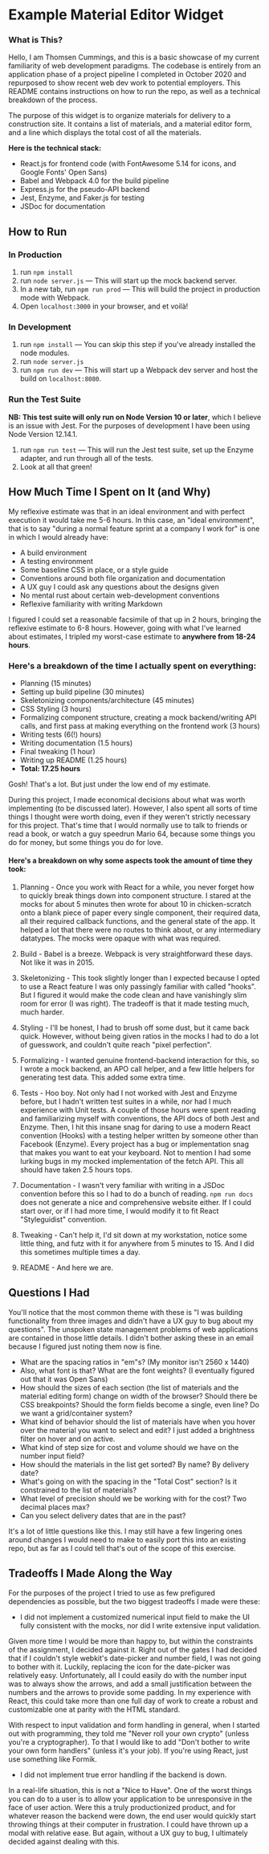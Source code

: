 # Example Material Editor Widget

### What is This?

Hello, I am Thomsen Cummings, and this is a basic showcase of my current familiarity of web development paradigms. The codebase is entirely from an application phase of a project pipeline I completed in October 2020 and repurposed to show recent web dev work to potential employers. This README contains instructions on how to run the repo, as well as a technical breakdown of the process.

The purpose of this widget is to organize materials for delivery to a construction site. It contains a list of materials, and a material editor form, and a line which displays the total cost of all the materials.

**Here is the technical stack:**

- React.js for frontend code (with FontAwesome 5.14 for icons, and Google Fonts' Open Sans)
- Babel and Webpack 4.0 for the build pipeline
- Express.js for the pseudo-API backend
- Jest, Enzyme, and Faker.js for testing
- JSDoc for documentation

## How to Run

### In Production

1. run `npm install`
2. run `node server.js` — This will start up the mock backend server.
3. In a new tab, run `npm run prod` — This will build the project in production mode with Webpack.
4. Open `localhost:3000` in your browser, and et voilà!

### In Development

1. run `npm install` — You can skip this step if you've already installed the node modules.
2. run `node server.js`
3. run `npm run dev` — This will start up a Webpack dev server and host the build on `localhost:8080`.

### Run the Test Suite

**NB: This test suite will only run on Node Version 10 or later**, which I believe is an issue with Jest. For the purposes of development I have been using Node Version 12.14.1.

1. run `npm run test` — This will run the Jest test suite, set up the Enzyme adapter, and run through all of the tests.
2. Look at all that green!

## How Much Time I Spent on It (and Why)

My reflexive estimate was that in an ideal environment and with perfect execution it would take me 5-6 hours. In this case, an "ideal environment", that is to say "during a normal feature sprint at a company I work for" is one in which I would already have:

- A build environment
- A testing environment
- Some baseline CSS in place, or a style guide
- Conventions around both file organization and documentation
- A UX guy I could ask any questions about the designs given
- No mental rust about certain web-development conventions
- Reflexive familiarity with writing Markdown

I figured I could set a reasonable facsimile of that up in 2 hours, bringing the reflexive estimate to 6-8 hours. However, going with what I've learned about estimates, I tripled my worst-case estimate to **anywhere from 18-24 hours**.

### Here's a breakdown of the time I actually spent on everything:

- Planning (15 minutes)
- Setting up build pipeline (30 minutes)
- Skeletonizing components/architecture (45 minutes)
- CSS Styling (3 hours)
- Formalizing component structure, creating a mock backend/writing API calls, and first pass at making everything on the frontend work (3 hours)
- Writing tests (6(!) hours)
- Writing documentation (1.5 hours)
- Final tweaking (1 hour)
- Writing up README (1.25 hours)
- **Total: 17.25 hours**

Gosh! That's a lot. But just under the low end of my estimate.

During this project, I made economical decisions about what was worth implementing (to be discussed later). However, I also spent all sorts of time things I thought were worth doing, even if they weren't strictly necessary for this project. That's time that I would normally use to talk to friends or read a book, or watch a guy speedrun Mario 64, because some things you do for money, but some things you do for love.

#### Here's a breakdown on why some aspects took the amount of time they took:

1. Planning - Once you work with React for a while, you never forget how to quickly break things down into component structure. I stared at the mocks for about 5 minutes then wrote for about 10 in chicken-scratch onto a blank piece of paper every single component, their required data, all their required callback functions, and the general state of the app. It helped a lot that there were no routes to think about, or any intermediary datatypes. The mocks were opaque with what was required.

2. Build - Babel is a breeze. Webpack is very straightforward these days. Not like it was in 2015.

3. Skeletonizing - This took slightly longer than I expected because I opted to use a React feature I was only passingly familiar with called "hooks". But I figured it would make the code clean and have vanishingly slim room for error (I was right). The tradeoff is that it made testing much, much harder.

4. Styling - I'll be honest, I had to brush off some dust, but it came back quick. However, without being given ratios in the mocks I had to do a lot of guesswork, and couldn't quite reach "pixel perfection".

5. Formalizing - I wanted genuine frontend-backend interaction for this, so I wrote a mock backend, an APO call helper, and a few little helpers for generating test data. This added some extra time.

6. Tests - Hoo boy. Not only had I not worked with Jest and Enzyme before, but I hadn't written test suites in a while, nor had I much experience with Unit tests. A couple of those hours were spent reading and familiarizing myself with conventions, the API docs of both Jest and Enzyme. Then, I hit this insane snag for daring to use a modern React convention (Hooks) with a testing helper written by someone other than Facebook (Enzyme). Every project has a bug or implementation snag that makes you want to eat your keyboard. Not to mention I had some lurking bugs in my mocked implementation of the fetch API. This all should have taken 2.5 hours tops.

7. Documentation - I wasn't very familiar with writing in a JSDoc convention before this so I had to do a bunch of reading. `npm run docs` does not generate a nice and comprehensive website either. If I could start over, or if I had more time, I would modify it to fit React "Styleguidist" convention.

8. Tweaking - Can't help it, I'd sit down at my workstation, notice some little thing, and futz with it for anywhere from 5 minutes to 15. And I did this sometimes multiple times a day.

9. README - And here we are.

## Questions I Had

You'll notice that the most common theme with these is "I was building functionality from three images and didn't have a UX guy to bug about my questions". The unspoken state management problems of web applications are contained in those little details. I didn't bother asking these in an email because I figured just noting them now is fine.

- What are the spacing ratios in "em"s? (My monitor isn't 2560 x 1440)
- Also, what font is that? What are the font weights? (I eventually figured out that it was Open Sans)
- How should the sizes of each section (the list of materials and the material editing form) change on width of the browser? Should there be CSS breakpoints? Should the form fields become a single, even line? Do we want a grid/container system?
- What kind of behavior should the list of materials have when you hover over the material you want to select and edit? I just added a brightness filter on hover and on active.
- What kind of step size for cost and volume should we have on the number input field?
- How should the materials in the list get sorted? By name? By delivery date?
- What's going on with the spacing in the "Total Cost" section? Is it constrained to the list of materials?
- What level of precision should we be working with for the cost? Two decimal places max?
- Can you select delivery dates that are in the past?

It's a lot of little questions like this. I may still have a few lingering ones around changes I would need to make to easily port this into an existing repo, but as far as I could tell that's out of the scope of this exercise.

## Tradeoffs I Made Along the Way

For the purposes of the project I tried to use as few prefigured dependencies as possible, but the two biggest tradeoffs I made were these:

- I did not implement a customized numerical input field to make the UI fully consistent with the mocks, nor did I write extensive input validation.

Given more time I would be more than happy to, but within the constraints of the assignment, I decided against it. Right out of the gates I had decided that if I couldn't style webkit's date-picker and number field, I was not going to bother with it. Luckily, replacing the icon for the date-picker was relatively easy. Unfortunately, all I could easily do with the number input was to always show the arrows, and add a small justification between the numbers and the arrows to provide some padding. In my experience with React, this could take more than one full day of work to create a robust and customizable one at parity with the HTML standard.

With respect to input validation and form handling in general, when I started out with programming, they told me "Never roll your own crypto" (unless you're a cryptographer). To that I would like to add "Don't bother to write your own form handlers" (unless it's your job). If you're using React, just use something like Formik.

- I did not implement true error handling if the backend is down.

In a real-life situation, this is not a "Nice to Have". One of the worst things you can do to a user is to allow your application to be unresponsive in the face of user action. Were this a truly productionized product, and for whatever reason the backend were down, the end user would quickly start throwing things at their computer in frustration. I could have thrown up a modal with relative ease. But again, without a UX guy to bug, I ultimately decided against dealing with this.
